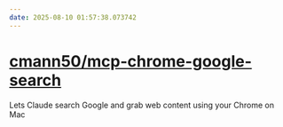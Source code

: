 ```yaml
---
date: 2025-08-10 01:57:38.073742
---
```


# [cmann50/mcp-chrome-google-search](https://github.com/cmann50/mcp-chrome-google-search)

Lets Claude search Google and grab web content using your Chrome on Mac